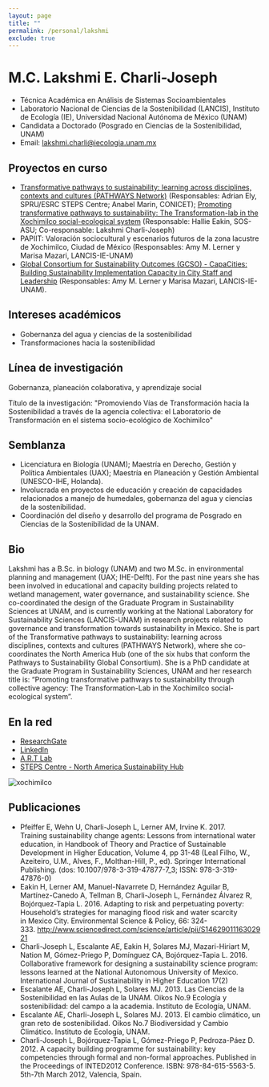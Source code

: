 ```yaml
---
layout: page
title: ""
permalink: /personal/lakshmi
exclude: true
---
```


# M.C. Lakshmi E. Charli-Joseph

- Técnica Académica en Análisis de Sistemas Socioambientales
- Laboratorio Nacional de Ciencias de la Sostenibilidad (LANCIS), Instituto de Ecología (IE), Universidad Nacional Autónoma de México (UNAM)
- Candidata a Doctorado (Posgrado en Ciencias de la Sostenibilidad, UNAM)
- Email: lakshmi.charli@iecologia.unam.mx

## Proyectos en curso
- [Transformative pathways to sustainability: learning across disciplines, contexts and cultures (PATHWAYS Network)](http://steps-centre.org/project/tkn/) (Responsables: Adrian Ely, SPRU/ESRC STEPS Centre; Anabel Marin, CONICET); [Promoting transformative pathways to sustainability: The Transformation-lab in the Xochimilco social-ecological system](https://steps-centre.org/global/north-america/) (Responsable: Hallie Eakin, SOS-ASU; Co-responsable: Lakshmi Charli-Joseph)
- PAPIIT: Valoración sociocultural y escenarios futuros de la zona lacustre de Xochimilco, Ciudad de México (Responsables: Amy M. Lerner y Marisa Mazari, LANCIS-IE-UNAM)
- [Global Consortium for Sustainability Outcomes (GCSO) - CapaCities: Building Sustainability Implementation Capacity in City Staff and Leadership](https://sustainabilityoutcomes.org/) (Responsables: Amy M. Lerner y Marisa Mazari, LANCIS-IE-UNAM).

## Intereses académicos
- Gobernanza del agua y ciencias de la sostenibilidad
- Transformaciones hacia la sostenibilidad

## Línea de investigación
Gobernanza, planeación colaborativa, y aprendizaje social

Título de la investigación: "Promoviendo Vías de Transformación hacia la Sostenibilidad a través de la agencia colectiva: el Laboratorio de Transformación en el sistema socio-ecológico de Xochimilco"

## Semblanza

- Licenciatura en Biología (UNAM); Maestría en Derecho, Gestión y Política Ambientales (UAX); Maestría en Planeación y Gestión Ambiental (UNESCO-IHE, Holanda).
- Involucrada en proyectos de educación y creación de capacidades relacionados a manejo de humedales, gobernanza del agua y ciencias de la sostenibilidad.
- Coordinación del diseño y desarrollo del programa de Posgrado en Ciencias de la Sostenibilidad de la UNAM.

## Bio

Lakshmi has a B.Sc. in biology (UNAM) and two M.Sc. in environmental planning and management (UAX; IHE-Delft). For the past nine years she has been involved in educational and capacity building projects related to wetland management, water governance, and sustainability science. She co-coordinated the design of the Graduate Program in Sustainability Sciences at UNAM, and is currently working at the National Laboratory for Sustainability Sciences (LANCIS-UNAM) in research projects related to governance and transformation towards sustainability in Mexico. She is part of the Transformative pathways to sustainability: learning across disciplines, contexts and cultures (PATHWAYS Network), where she co-coordinates the North America Hub (one of the six hubs that conform the Pathways to Sustainability Global Consortium). She is a PhD candidate at the Graduate Program in Sustainability Sciences, UNAM and her research title is: “Promoting transformative pathways to sustainability through collective agency: The Transformation-Lab in the Xochimilco social-ecological system”.

## En la red

* [ResearchGate](https://www.researchgate.net/profile/Lakshmi_Charli-Joseph)
* [LinkedIn](http://lnkd.in/bEcccN)
* [A.R.T Lab](http://heakinartlab.weebly.com/lab-members.html)
* [STEPS Centre - North America Sustainability Hub](http://steps-centre.org/global/north-america/)


![xochimilco](/assets/xochi2.jpg)

## Publicaciones

* Pfeiffer E, Wehn U, Charli-Joseph L, Lerner AM, Irvine K. 2017. Training sustainability change agents: Lessons from international water education, in Handbook of Theory and Practice of Sustainable Development in Higher Education, Volume 4, pp 31-48 (Leal Filho, W., Azeiteiro, U.M., Alves, F., Molthan-Hill, P., ed). Springer International Publishing. (dos: 10.1007/978-3-319-47877-7_3; ISSN: 978-3-319-47876-0)
* Eakin H, Lerner AM, Manuel-Navarrete D, Hernández Aguilar B, Martínez-Canedo A, Tellman B, Charli-Joseph L, Fernández Álvarez R, Bojórquez-Tapia L. 2016. Adapting to risk and perpetuating poverty: Household’s strategies for managing flood risk and water scarcity in Mexico City. Environmental Science & Policy, 66: 324- 333. <http://www.sciencedirect.com/science/article/pii/S1462901116302921>
* Charli-Joseph L, Escalante AE, Eakin H, Solares MJ, Mazari-Hiriart M, Nation M, Gómez-Priego P, Domínguez CA, Bojórquez-Tapia L.  2016. Collaborative framework for designing a sustainability science program: lessons learned at the National Autonomous University of Mexico. International Journal of Sustainability in Higher Education 17(2)
*	Escalante AE, Charli-Joseph L, Solares MJ. 2013. Las Ciencias de la Sostenibilidad en las Aulas de la UNAM.  Oikos No.9 Ecología y sostenibilidad: del campo a la academia. Instituto de Ecología, UNAM.
*	Escalante AE, Charli-Joseph L, Solares MJ. 2013. El cambio climático, un gran reto de sostenibilidad. Oikos No.7 Biodiversidad y Cambio Climático. Instituto de Ecología, UNAM.
*	Charli-Joseph L, Bojórquez-Tapia L, Gómez-Priego P, Pedroza-Páez D. 2012. A capacity building programme for sustainability: key competencies through formal and non-formal approaches. Published in the Proceedings of INTED2012 Conference. ISBN: 978-84-615-5563-5. 5th-7th March 2012, Valencia, Spain.
